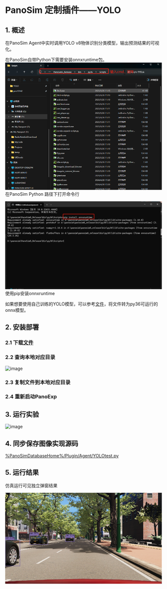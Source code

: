 # PanoSim 定制插件——YOLO
## 1. 概述
在PanoSim Agent中实时调用YOLO v8物体识别分类模型，输出预测结果的可视化。

在PanoSim自带Python下需要安装onnxruntime包。
![image](docs/images/Panosim_pip.png)在PanoSim Python 路径下打开命令行

![image](docs/images/install_onnxruntime.png)使用pip安装onnxruntime

如果想要使用自己训练的YOLO模型，可以参考[文件](export2onnx.py)，将文件转为py36可运行的onnx模型。

## 2. 安装部署

### 2.1 下载[文件](./PanoSimDatabase)

### 2.2 查询本地对应目录
![image](../../Bus/ego/docs/images/folder.jpg)

### 2.3 复制文件到本地对应目录

### 2.4 重新启动PanoExp

## 3. 运行实验
![image](docs/images/open.jpg)

## 4. 同步保存图像实现源码
[%PanoSimDatabaseHome%/Plugin/Agent/YOLOtest.py](PanoSimDatabase/Plugin/Agent/YOLOtest.py)

## 5. 运行结果
仿真运行可见独立弹窗结果

![image](docs/images/YOLO_Output.png)
